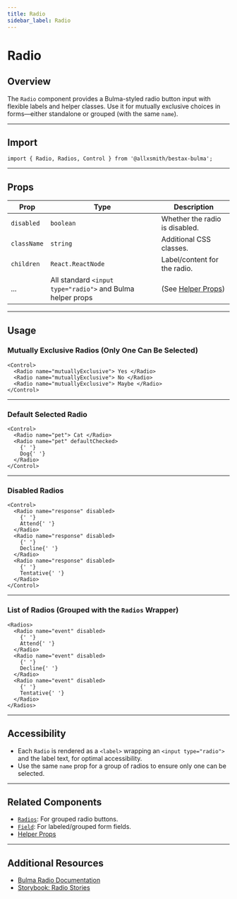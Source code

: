 ```yaml
---
title: Radio
sidebar_label: Radio
---
```


# Radio

## Overview

The `Radio` component provides a Bulma-styled radio button input with flexible labels and helper classes. Use it for mutually exclusive choices in forms—either standalone or grouped (with the same `name`).

---

## Import

```tsx
import { Radio, Radios, Control } from '@allxsmith/bestax-bulma';
```

---

## Props

| Prop        | Type                                                       | Description                                      |
| ----------- | ---------------------------------------------------------- | ------------------------------------------------ |
| `disabled`  | `boolean`                                                  | Whether the radio is disabled.                   |
| `className` | `string`                                                   | Additional CSS classes.                          |
| `children`  | `React.ReactNode`                                          | Label/content for the radio.                     |
| ...         | All standard `<input type="radio">` and Bulma helper props | (See [Helper Props](../helpers/usebulmaclasses)) |

---

## Usage

### Mutually Exclusive Radios (Only One Can Be Selected)

```tsx live
<Control>
  <Radio name="mutuallyExclusive"> Yes </Radio>
  <Radio name="mutuallyExclusive"> No </Radio>
  <Radio name="mutuallyExclusive"> Maybe </Radio>
</Control>
```

---

### Default Selected Radio

```tsx live
<Control>
  <Radio name="pet"> Cat </Radio>
  <Radio name="pet" defaultChecked>
    {' '}
    Dog{' '}
  </Radio>
</Control>
```

---

### Disabled Radios

```tsx live
<Control>
  <Radio name="response" disabled>
    {' '}
    Attend{' '}
  </Radio>
  <Radio name="response" disabled>
    {' '}
    Decline{' '}
  </Radio>
  <Radio name="response" disabled>
    {' '}
    Tentative{' '}
  </Radio>
</Control>
```

---

### List of Radios (Grouped with the `Radios` Wrapper)

```tsx live
<Radios>
  <Radio name="event" disabled>
    {' '}
    Attend{' '}
  </Radio>
  <Radio name="event" disabled>
    {' '}
    Decline{' '}
  </Radio>
  <Radio name="event" disabled>
    {' '}
    Tentative{' '}
  </Radio>
</Radios>
```

---

## Accessibility

- Each `Radio` is rendered as a `<label>` wrapping an `<input type="radio">` and the label text, for optimal accessibility.
- Use the same `name` prop for a group of radios to ensure only one can be selected.

---

## Related Components

- [`Radios`](./radios.md): For grouped radio buttons.
- [`Field`](./field.md): For labeled/grouped form fields.
- [Helper Props](../helpers/usebulmaclasses.md)

---

## Additional Resources

- [Bulma Radio Documentation](https://bulma.io/documentation/form/radio/)
- [Storybook: Radio Stories](https://bestax.cc/storybook/?path=/story/form-radio--mutuallyexclusive)

